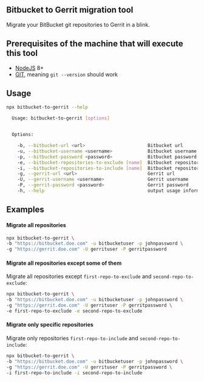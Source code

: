 ## Bitbucket to Gerrit migration tool

Migrate your BitBucket git repositories to Gerrit in a blink.

## Prerequisites of the machine that will execute this tool

- [NodeJS](https://nodejs.org/en/) 8+
- [GIT](https://git-scm.com/), meaning `git --version` should work 

## Usage

```bash
npx bitbucket-to-gerrit --help
```

```bash
  Usage: bitbucket-to-gerrit [options]


  Options:

    -b, --bitbucket-url <url>                       Bitbucket url
    -u, --bitbucket-username <username>             Bitbucket username
    -p, --bitbucket-password <password>             Bitbucket password
    -e, --bitbucket-repositories-to-exclude [name]  Bitbucket repositories to exclude
    -i, --bitbucket-repositories-to-include [name]  Bitbucket repositories to include
    -g, --gerrit-url <url>                          Gerrit url
    -U, --gerrit-username <username>                Gerrit username
    -P, --gerrit-password <password>                Gerrit password
    -h, --help                                      output usage information
 ```
 
## Examples

#### Migrate all repositories

```bash
npx bitbucket-to-gerrit \
-b "https://bitbucket.doe.com" -u bitbucketuser -p johnpassword \
-g "https://gerrit.doe.com" -U gerrituser -P gerritpassword
```

#### Migrate all repositories except some of them

Migrate all repositories except `first-repo-to-exclude` and `second-repo-to-exclude`:

```bash
npx bitbucket-to-gerrit \
-b "https://bitbucket.doe.com" -u bitbucketuser -p johnpassword \
-g "https://gerrit.doe.com" -U gerrituser -P gerritpassword \
-e first-repo-to-exclude -e second-repo-to-exclude
```

#### Migrate only specific repositories

Migrate only repositories `first-repo-to-include` and `second-repo-to-include`:

```bash
npx bitbucket-to-gerrit \
-b "https://bitbucket.doe.com" -u bitbucketuser -p johnpassword \
-g "https://gerrit.doe.com" -U gerrituser -P gerritpassword \
-i first-repo-to-include -i second-repo-to-include
```
